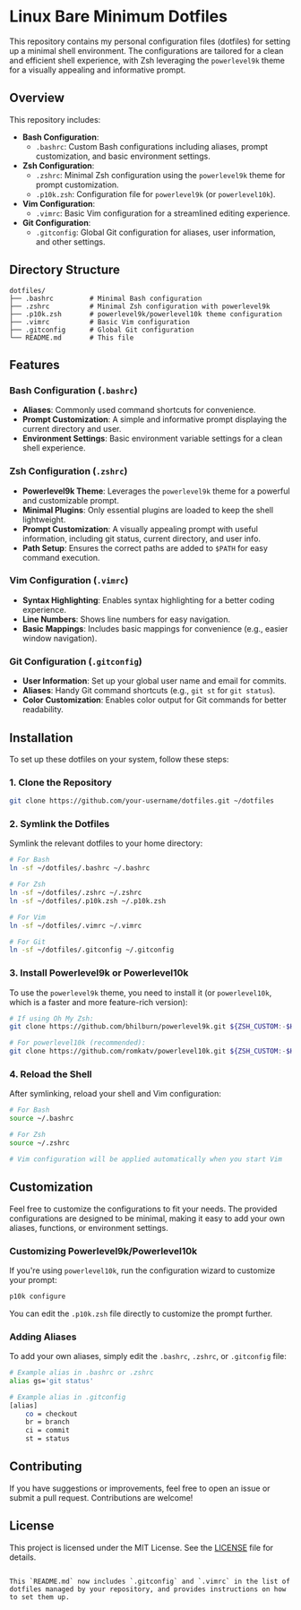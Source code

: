 # Linux Bare Minimum Dotfiles

This repository contains my personal configuration files (dotfiles) for setting up a minimal shell environment. The configurations are tailored for a clean and efficient shell experience, with Zsh leveraging the `powerlevel9k` theme for a visually appealing and informative prompt.

## Overview

This repository includes:

- **Bash Configuration**:
  - `.bashrc`: Custom Bash configurations including aliases, prompt customization, and basic environment settings.
- **Zsh Configuration**:
  - `.zshrc`: Minimal Zsh configuration using the `powerlevel9k` theme for prompt customization.
  - `.p10k.zsh`: Configuration file for `powerlevel9k` (or `powerlevel10k`).
- **Vim Configuration**:
  - `.vimrc`: Basic Vim configuration for a streamlined editing experience.
- **Git Configuration**:
  - `.gitconfig`: Global Git configuration for aliases, user information, and other settings.

## Directory Structure

```plaintext
dotfiles/
├── .bashrc         # Minimal Bash configuration
├── .zshrc          # Minimal Zsh configuration with powerlevel9k
├── .p10k.zsh       # powerlevel9k/powerlevel10k theme configuration
├── .vimrc          # Basic Vim configuration
├── .gitconfig      # Global Git configuration
└── README.md       # This file
```

## Features

### Bash Configuration (`.bashrc`)

- **Aliases**: Commonly used command shortcuts for convenience.
- **Prompt Customization**: A simple and informative prompt displaying the current directory and user.
- **Environment Settings**: Basic environment variable settings for a clean shell experience.

### Zsh Configuration (`.zshrc`)

- **Powerlevel9k Theme**: Leverages the `powerlevel9k` theme for a powerful and customizable prompt.
- **Minimal Plugins**: Only essential plugins are loaded to keep the shell lightweight.
- **Prompt Customization**: A visually appealing prompt with useful information, including git status, current directory, and user info.
- **Path Setup**: Ensures the correct paths are added to `$PATH` for easy command execution.

### Vim Configuration (`.vimrc`)

- **Syntax Highlighting**: Enables syntax highlighting for a better coding experience.
- **Line Numbers**: Shows line numbers for easy navigation.
- **Basic Mappings**: Includes basic mappings for convenience (e.g., easier window navigation).

### Git Configuration (`.gitconfig`)

- **User Information**: Set up your global user name and email for commits.
- **Aliases**: Handy Git command shortcuts (e.g., `git st` for `git status`).
- **Color Customization**: Enables color output for Git commands for better readability.

## Installation

To set up these dotfiles on your system, follow these steps:

### 1. Clone the Repository

```bash
git clone https://github.com/your-username/dotfiles.git ~/dotfiles
```

### 2. Symlink the Dotfiles

Symlink the relevant dotfiles to your home directory:

```bash
# For Bash
ln -sf ~/dotfiles/.bashrc ~/.bashrc

# For Zsh
ln -sf ~/dotfiles/.zshrc ~/.zshrc
ln -sf ~/dotfiles/.p10k.zsh ~/.p10k.zsh

# For Vim
ln -sf ~/dotfiles/.vimrc ~/.vimrc

# For Git
ln -sf ~/dotfiles/.gitconfig ~/.gitconfig
```

### 3. Install Powerlevel9k or Powerlevel10k

To use the `powerlevel9k` theme, you need to install it (or `powerlevel10k`, which is a faster and more feature-rich version):

```bash
# If using Oh My Zsh:
git clone https://github.com/bhilburn/powerlevel9k.git ${ZSH_CUSTOM:-$HOME/.oh-my-zsh/custom}/themes/powerlevel9k

# For powerlevel10k (recommended):
git clone https://github.com/romkatv/powerlevel10k.git ${ZSH_CUSTOM:-$HOME/.oh-my-zsh/custom}/themes/powerlevel10k
```

### 4. Reload the Shell

After symlinking, reload your shell and Vim configuration:

```bash
# For Bash
source ~/.bashrc

# For Zsh
source ~/.zshrc

# Vim configuration will be applied automatically when you start Vim
```

## Customization

Feel free to customize the configurations to fit your needs. The provided configurations are designed to be minimal, making it easy to add your own aliases, functions, or environment settings.

### Customizing Powerlevel9k/Powerlevel10k

If you're using `powerlevel10k`, run the configuration wizard to customize your prompt:

```bash
p10k configure
```

You can edit the `.p10k.zsh` file directly to customize the prompt further.

### Adding Aliases

To add your own aliases, simply edit the `.bashrc`, `.zshrc`, or `.gitconfig` file:

```bash
# Example alias in .bashrc or .zshrc
alias gs='git status'

# Example alias in .gitconfig
[alias]
    co = checkout
    br = branch
    ci = commit
    st = status
```

## Contributing

If you have suggestions or improvements, feel free to open an issue or submit a pull request. Contributions are welcome!

## License

This project is licensed under the MIT License. See the [LICENSE](LICENSE) file for details.
```

This `README.md` now includes `.gitconfig` and `.vimrc` in the list of dotfiles managed by your repository, and provides instructions on how to set them up.
